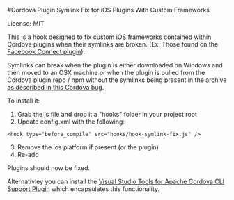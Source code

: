 <properties pageTitle="Bower Tutorial" 
  description="This is an article on bower tutorial" 
  services="" 
  documentationCenter=""
  authors="bursteg" />

#Cordova Plugin Symlink Fix for iOS Plugins With Custom Frameworks

License: MIT

This is a hook designed to fix custom iOS frameworks contained within Cordova plugins when their symlinks are broken. (Ex: Those found on the [Facebook Connect plugin](https://github.com/wizcorp/phonegap-facebook-plugin)).

Symlinks can break when the plugin is either downloaded on Windows and then moved to an OSX machine or when the plugin is pulled from the Cordova plugin repo / npm without the symlinks being present in the archive [as described in this Cordova bug](https://issues.apache.org/jira/browse/CB-6092). 

To install it:

1. Grab the js file and drop it a "hooks" folder in your project root
2. Update config.xml with the following:

  ~~~~~~~~~~~~~~~~~~~~~~~~~~~~~~~~~~~~~~~~~~~~~~~~~~~~~~~~~~~~~~~~~~~~~~
  <hook type="before_compile" src="hooks/hook-symlink-fix.js" />
  ~~~~~~~~~~~~~~~~~~~~~~~~~~~~~~~~~~~~~~~~~~~~~~~~~~~~~~~~~~~~~~~~~~~~~~

3. Remove the ios platform if present (or the plugin)
4. Re-add

Plugins should now be fixed.

Alternativley you can install the [Visual Studio Tools for Apache Cordova CLI Support Plugin](http://go.microsoft.com/fwlink/?LinkID=533753) which encapsulates this functionality.
